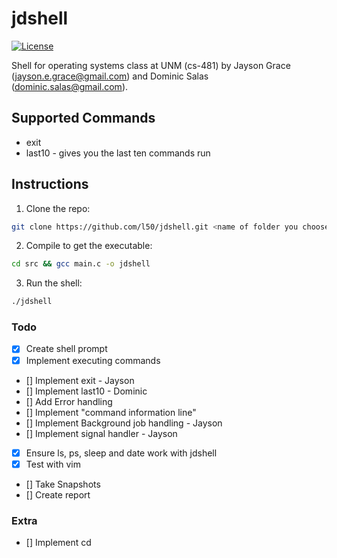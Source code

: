 # jdshell

[![License](http://img.shields.io/:license-mit-blue.svg)](http://doge.mit-license.org)

Shell for operating systems class at UNM (cs-481) by Jayson Grace (jayson.e.grace@gmail.com) and Dominic Salas (dominic.salas@gmail.com).


## Supported Commands
* exit
* last10 - gives you the last ten commands run

## Instructions

1. Clone the repo:
```bash
git clone https://github.com/l50/jdshell.git <name of folder you choose> && cd <name of folder you chose>
```
2. Compile to get the executable:
```bash
cd src && gcc main.c -o jdshell
```

3. Run the shell:
```bash
./jdshell
```

### Todo
- [x] Create shell prompt
- [x] Implement executing commands
- [] Implement exit - Jayson
- [] Implement last10 - Dominic
- [] Add Error handling  
- [] Implement "command information line"
- [] Implement Background job handling - Jayson
- [] Implement signal handler - Jayson
- [x] Ensure ls, ps, sleep and date work with jdshell
- [x] Test with vim
- [] Take Snapshots
- [] Create report

### Extra
- [] Implement cd
